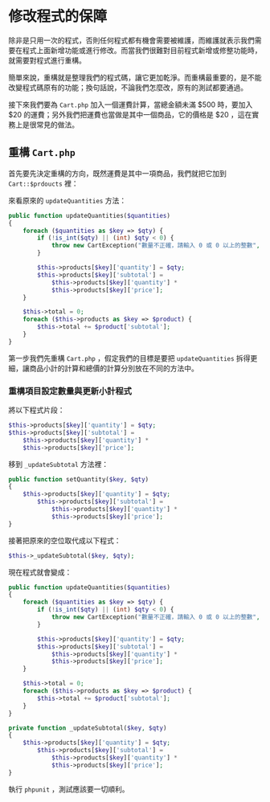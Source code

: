 # 修改程式的保障

除非是只用一次的程式，否則任何程式都有機會需要被維護，而維護就表示我們需要在程式上面新增功能或進行修改。而當我們很難對目前程式新增或修整功能時，就需要對程式進行重構。

簡單來說，重構就是整理我們的程式碼，讓它更加乾淨。而重構最重要的，是不能改變程式碼原有的功能；換句話說，不論我們怎麼改，原有的測試都要通過。

接下來我們要為 `Cart.php` 加入一個運費計算，當總金額未滿 $500 時，要加入 $20 的運費；另外我們把運費也當做是其中一個商品，它的價格是 $20 ，這在實務上是很常見的做法。

## 重構 `Cart.php`

首先要先決定重構的方向，既然運費是其中一項商品，我們就把它加到 `Cart::$prdoucts` 裡：




來看原來的 `updateQuantities` 方法：

```php
public function updateQuantities($quantities)
{
    foreach ($quantities as $key => $qty) {
        if (!is_int($qty) || (int) $qty < 0) {
            throw new CartException("數量不正確，請輸入 0 或 0 以上的整數", 1);
        }

        $this->products[$key]['quantity'] = $qty;
        $this->products[$key]['subtotal'] =
            $this->products[$key]['quantity'] *
            $this->products[$key]['price'];
    }

    $this->total = 0;
    foreach ($this->products as $key => $product) {
        $this->total += $product['subtotal'];
    }
}
```



第一步我們先重構 `Cart.php` ，假定我們的目標是要把 `updateQuantities` 拆得更細，讓商品小計的計算和總價的計算分別放在不同的方法中。


### 重構項目設定數量與更新小計程式

將以下程式片段：

```php
$this->products[$key]['quantity'] = $qty;
$this->products[$key]['subtotal'] =
    $this->products[$key]['quantity'] *
    $this->products[$key]['price'];
```

移到 `_updateSubtotal` 方法裡：

```php
public function setQuantity($key, $qty)
{
    $this->products[$key]['quantity'] = $qty;
        $this->products[$key]['subtotal'] =
            $this->products[$key]['quantity'] *
            $this->products[$key]['price'];
}
```

接著把原來的空位取代成以下程式：
 
```php
$this->_updateSubtotal($key, $qty);
```

現在程式就會變成：

```php
public function updateQuantities($quantities)
{
    foreach ($quantities as $key => $qty) {
        if (!is_int($qty) || (int) $qty < 0) {
            throw new CartException("數量不正確，請輸入 0 或 0 以上的整數", 1);
        }

        $this->products[$key]['quantity'] = $qty;
        $this->products[$key]['subtotal'] =
            $this->products[$key]['quantity'] *
            $this->products[$key]['price'];
    }

    $this->total = 0;
    foreach ($this->products as $key => $product) {
        $this->total += $product['subtotal'];
    }
}

private function _updateSubtotal($key, $qty)
{
    $this->products[$key]['quantity'] = $qty;
        $this->products[$key]['subtotal'] =
            $this->products[$key]['quantity'] *
            $this->products[$key]['price'];
}
```

執行 `phpunit` ，測試應該要一切順利。
